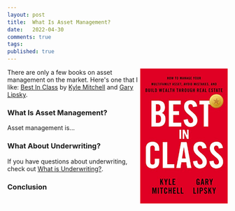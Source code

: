 ```yaml
---
layout: post
title:  What Is Asset Management?
date:   2022-04-30
comments: true
tags: 
published: true
---
```

  
<img src="/images/best_in_class.jpg" align="right" width="200" padding="20" alt="Best In Class" title="Best In Class" />

There are only a few books on asset management on the market. Here's one that I like: <a href="https://www.amazon.com/Best-Class-Multifamily-Mistakes-through-ebook/dp/B096YS1HYX/ref=tmm_kin_swatch_0?_encoding=UTF8&qid=1651193114&sr=8-1">Best In Class</a> by <a href="">Kyle Mitchell</a> and <a href="">Gary Lipsky</a>.

<!--more-->

### What Is Asset Management?

Asset management is...

### What About Underwriting?

If you have questions about underwriting, check out [What is Underwriting?](/blog/2022/01/31/what-is-underwriting/).


### Conclusion


